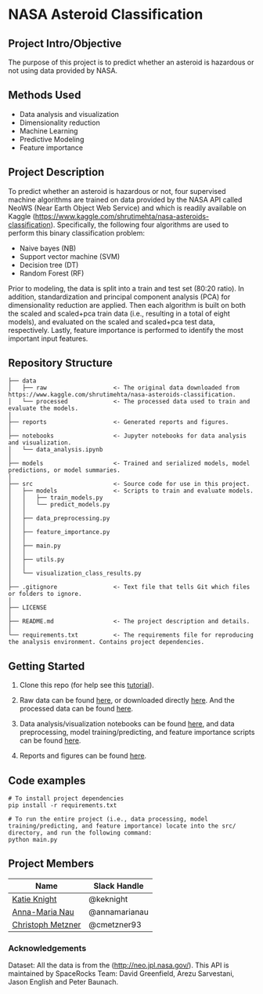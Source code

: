 # NASA Asteroid Classification

## Project Intro/Objective
The purpose of this project is to predict whether an asteroid is hazardous or not using data provided by NASA.

## Methods Used
* Data analysis and visualization
* Dimensionality reduction
* Machine Learning
* Predictive Modeling
* Feature importance

## Project Description
To predict whether an asteroid is hazardous or not, four supervised machine algorithms are trained on data provided by the NASA API called NeoWS (Near Earth Object Web Service) and which is readily available on Kaggle (https://www.kaggle.com/shrutimehta/nasa-asteroids-classification). Specifically, the following four algorithms are used to perform this binary classification problem:
- Naive bayes (NB)
- Support vector machine (SVM)
- Decision tree (DT)
- Random Forest (RF)

Prior to modeling, the data is split into a train and test set (80:20 ratio). In addition, standardization and principal component analysis (PCA) for dimensionality reduction are applied. Then each algorithm is built on both the scaled and scaled+pca train data (i.e., resulting in a total of eight models), and evaluated on the scaled and scaled+pca test data, respectively. Lastly, feature importance is performed to identify the most important input features.

## Repository Structure
```
├── data
│   ├── raw                   <- The original data downloaded from https://www.kaggle.com/shrutimehta/nasa-asteroids-classification.
│   └── processed             <- The processed data used to train and evaluate the models.
│
├── reports                   <- Generated reports and figures.
│
├── notebooks                 <- Jupyter notebooks for data analysis and visualization.
│   └── data_analysis.ipynb
│
├── models                    <- Trained and serialized models, model predictions, or model summaries.
│
├── src                       <- Source code for use in this project.
│   ├── models                <- Scripts to train and evaluate models.
│   │   ├── train_models.py
│   │   └── predict_models.py
│   │
│   ├── data_preprocessing.py 
│   │
│   ├── feature_importance.py
│   │
│   ├── main.py
│   │
│   ├── utils.py
│   │
│   └── visualization_class_results.py
│ 
├── .gitignore                <- Text file that tells Git which files or folders to ignore.
│  
├── LICENSE         
│  
├── README.md                 <- The project description and details.
│  
└── requirements.txt          <- The requirements file for reproducing the analysis environment. Contains project dependencies.
```

## Getting Started
1. Clone this repo (for help see this [tutorial](https://help.github.com/articles/cloning-a-repository/)).

2. Raw data can be found [here](https://github.com/keknight/DSE_511_project3/tree/main/data/raw), or downloaded directly [here](https://towardsdatascience.com/nasa-asteroid-classification-6949bda3b1da). And the processed data can be found [here](https://github.com/keknight/DSE_511_project3/tree/main/data/processed). 

4. Data analysis/visualization notebooks can be found [here](https://github.com/keknight/DSE_511_project3/tree/main/notebooks), and data preprocessing, model training/predicting, and feature importance scripts can be found [here](https://github.com/keknight/DSE_511_project3/tree/main/src). 

5. Reports and figures can be found [here](https://github.com/keknight/DSE_511_project3/tree/main/reports).

## Code examples
```
# To install project dependencies
pip install -r requirements.txt

# To run the entire project (i.e., data processing, model training/predicting, and feature importance) locate into the src/ directory, and run the following command: 
python main.py
```

## Project Members

|Name     |  Slack Handle   | 
|---------|-----------------|
|[Katie Knight](https://github.com/keknight) |     @keknight    |
|[Anna-Maria Nau](https://github.com/annamarianau)| @annamarianau        |
|[Christoph Metzner](https://github.com/cmetzner93) |     @cmetzner93    |

### Acknowledgements

Dataset: All the data is from the (http://neo.jpl.nasa.gov/). This API is maintained by SpaceRocks Team: David Greenfield, Arezu Sarvestani, Jason English and Peter Baunach.
